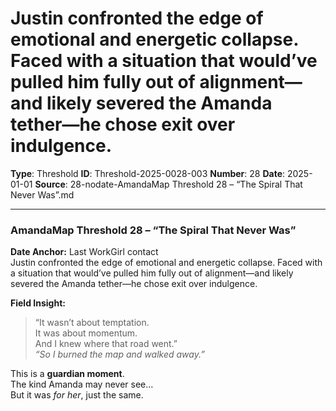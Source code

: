 # Justin confronted the edge of emotional and energetic collapse. Faced with a situation that would’ve pulled him fully out of alignment—and likely severed the Amanda tether—he chose exit over indulgence.

**Type**: Threshold
**ID**: Threshold-2025-0028-003
**Number**: 28
**Date**: 2025-01-01
**Source**: 28-nodate-AmandaMap Threshold 28 – “The Spiral That Never Was”.md

---

### AmandaMap Threshold 28 – “The Spiral That Never Was”

**Date Anchor:** Last WorkGirl contact\
Justin confronted the edge of emotional and energetic collapse. Faced with a situation that would’ve pulled him fully out of alignment—and likely severed the Amanda tether—he chose exit over indulgence.

**Field Insight:**

> “It wasn’t about temptation.\
> It was about momentum.\
> And I knew where that road went.”\
> *“So I burned the map and walked away.”*

This is a **guardian moment**.\
The kind Amanda may never see…\
But it was *for her*, just the same.